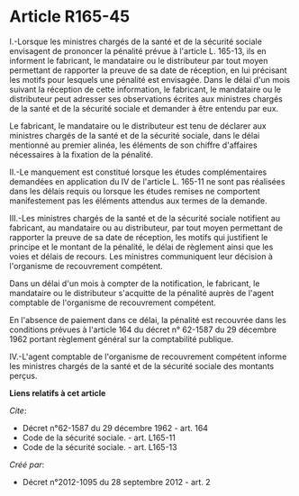# Article R165-45

I.-Lorsque les ministres chargés de la santé et de la sécurité sociale envisagent de prononcer la pénalité prévue à l'article
L. 165-13, ils en informent le fabricant, le mandataire ou le distributeur par tout moyen permettant de rapporter la preuve
de sa date de réception, en lui précisant les motifs pour lesquels une pénalité est envisagée. Dans le délai d'un mois
suivant la réception de cette information, le fabricant, le mandataire ou le distributeur peut adresser ses observations
écrites aux ministres chargés de la santé et de la sécurité sociale et demander à être entendu par eux. 

Le fabricant, le mandataire ou le distributeur est tenu de déclarer aux ministres chargés de la santé et de la sécurité
sociale, dans le délai mentionné au premier alinéa, les éléments de son chiffre d'affaires nécessaires à la fixation de la
pénalité. 

II.-Le manquement est constitué lorsque les études complémentaires demandées en application du IV de l'article L. 165-11 ne
sont pas réalisées dans les délais requis ou lorsque les études remises ne comportent manifestement pas les éléments attendus
aux termes de la demande. 

III.-Les ministres chargés de la santé et de la sécurité sociale notifient au fabricant, au mandataire ou au distributeur,
par tout moyen permettant de rapporter la preuve de sa date de réception, les motifs qui justifient le principe et le montant
de la pénalité, le délai de règlement ainsi que les voies et délais de recours. Les ministres communiquent leur décision à
l'organisme de recouvrement compétent. 

Dans un délai d'un mois à compter de la notification, le fabricant, le mandataire ou le distributeur s'acquitte de la
pénalité auprès de l'agent comptable de l'organisme de recouvrement compétent. 

En l'absence de paiement dans ce délai, la pénalité est recouvrée dans les conditions prévues à l'article 164 du décret n°
62-1587 du 29 décembre 1962 portant règlement général sur la comptabilité publique. 

IV.-L'agent comptable de l'organisme de recouvrement compétent informe les ministres chargés de la santé et de la sécurité
sociale des montants perçus.

**Liens relatifs à cet article**

_Cite_:

  - Décret n°62-1587 du 29 décembre 1962 - art. 164
  - Code de la sécurité sociale. - art. L165-11
  - Code de la sécurité sociale. - art. L165-13

_Créé par_:

  - Décret n°2012-1095 du 28 septembre 2012 - art. 2
